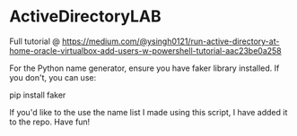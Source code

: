 # ActiveDirectoryLAB

Full tutorial @ https://medium.com/@ysingh0121/run-active-directory-at-home-oracle-virtualbox-add-users-w-powershell-tutorial-aac23be0a258

For the Python name generator, ensure you have faker library installed.
If you don't, you can use:

pip install faker

If you'd like to the use the name list I made using this script, I have added it to the repo. Have fun!
